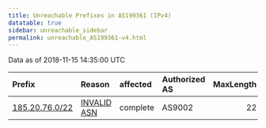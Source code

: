 ```yaml
---
title: Unreachable Prefixes in AS199361 (IPv4)
datatable: true
sidebar: unreachable_sidebar
permalink: unreachable_AS199361-v4.html
---
```


Data as of 2018-11-15 14:35:00 UTC


<div class="datatable-begin"></div>

| Prefix                                                 | Reason                                                                                                 | affected   | Authorized AS   |   MaxLength | Anchor                                         |   unreachable /24s |
|:-------------------------------------------------------|:-------------------------------------------------------------------------------------------------------|:-----------|:----------------|------------:|:-----------------------------------------------|-------------------:|
| [185.20.76.0/22](https://stat.ripe.net/185.20.76.0/22) | [INVALID ASN](https://rpki-validator.ripe.net/announcement-preview?asn=AS199361&prefix=185.20.76.0/22) | complete   | AS9002          |          22 | [RIPE](unreachable_RIPE_NCC_RPKI_Root-v4.html) |                  4 |

<div class="datatable-end"></div>